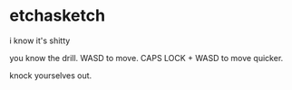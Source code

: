 # etchasketch
i know it's shitty

you know the drill. WASD to move. CAPS LOCK + WASD to move quicker.

knock yourselves out.
